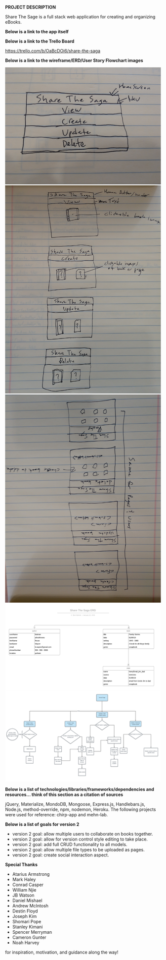**PROJECT DESCRIPTION**

Share The Sage is a full stack web application for creating and organizing eBooks.

**Below is a link to the app itself**



**Below is a link to the Trello Board**

https://trello.com/b/OaBcDOi6/share-the-saga

**Below is a link to the wireframe/ERD/User Story Flowchart images**

![wire frame 1](wireframes/p2_wireframe1.jpg)
![wire frame 2](wireframes/p2_wireframe2.jpg)
![wire frame 3](wireframes/p2_wireframe3.jpg)
![erd](erd_flowchart/ERD.png)
![user stories flowchart](erd_flowchart/user_stories_flowchart.png)

**Below is a list of technologies/libraries/frameworks/dependencies and resources... think of this section as a citation of sources**

jQuery, Materialize, MondoDB, Mongoose, Express.js, Handlebars.js, Node.js, method-override, npm, nodemon, Heroku. The following projects were used for reference: chirp-app and mehn-lab.

**Below is a list of goals for version 2**

- version 2 goal: allow multiple users to collaborate on books together.
- version 2 goal: allow for version control style editing to take place.
- version 2 goal: add full CRUD functionality to all models.
- version 2 goal: allow multiple file types to be uploaded as pages.
- version 2 goal: create social interaction aspect.

**Special Thanks**

- Atarius Armstrong
- Mark Haley
- Conrad Casper
- William Njie
- JB Watson
- Daniel Mishael
- Andrew McIntosh
- Destin Floyd
- Joseph Kim
- Shomari Pope
- Stanley Kimani
- Spencer Merryman
- Cameron Gunter
- Noah Harvey

for inspiration, motivation, and guidance along the way!